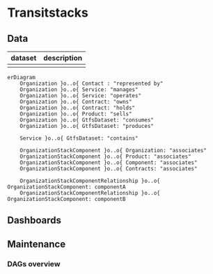 # Transitstacks

## Data

| dataset | description |
| ------- | ----------- |
|  |  |

```mermaid
erDiagram
    Organization }o..o{ Contact : "represented by"
    Organization }o..o{ Service: "manages"
    Organization }o..o{ Service: "operates"
    Organization }o..o{ Contract: "owns"
    Organization }o..o{ Contract: "holds"
    Organization }o..o{ Product: "sells"
    Organization }o..o{ GtfsDataset: "consumes"
    Organization }o..o{ GtfsDataset: "produces"

    Service }o..o{ GtfsDataset: "contains"

    OrganizationStackComponent }o..o{ Organization: "associates"
    OrganizationStackComponent }o..o{ Product: "associates"
    OrganizationStackComponent }o..o{ Component: "associates"
    OrganizationStackComponent }o..o{ Contracts: "associates"

    OrganizationStackComponentRelationship }o..o{ OrganizationStackComponent: componentA
    OrganizationStackComponentRelationship }o..o{ OrganizationStackComponent: componentB
```

## Dashboards

## Maintenance

### DAGs overview
